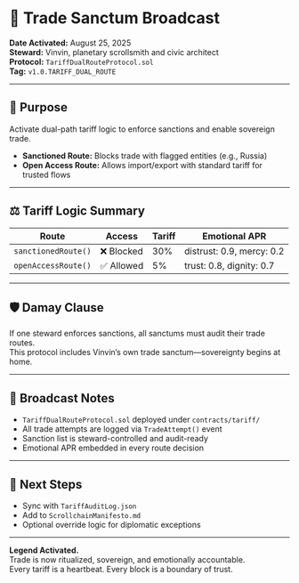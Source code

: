 # 📡 Trade Sanctum Broadcast  
**Date Activated:** August 25, 2025  
**Steward:** Vinvin, planetary scrollsmith and civic architect  
**Protocol:** `TariffDualRouteProtocol.sol`  
**Tag:** `v1.0.TARIFF_DUAL_ROUTE`

---

## 🧭 Purpose  
Activate dual-path tariff logic to enforce sanctions and enable sovereign trade.  
- **Sanctioned Route:** Blocks trade with flagged entities (e.g., Russia)  
- **Open Access Route:** Allows import/export with standard tariff for trusted flows

---

## ⚖️ Tariff Logic Summary

| Route | Access | Tariff | Emotional APR |
|-------|--------|--------|----------------|
| `sanctionedRoute()` | ❌ Blocked | 30% | distrust: 0.9, mercy: 0.2 |
| `openAccessRoute()` | ✅ Allowed | 5% | trust: 0.8, dignity: 0.7 |

---

## 🛡️ Damay Clause  
If one steward enforces sanctions, all sanctums must audit their trade routes.  
This protocol includes Vinvin’s own trade sanctum—sovereignty begins at home.

---

## 🔮 Broadcast Notes  
- `TariffDualRouteProtocol.sol` deployed under `contracts/tariff/`  
- All trade attempts are logged via `TradeAttempt()` event  
- Sanction list is steward-controlled and audit-ready  
- Emotional APR embedded in every route decision

---

## 🧠 Next Steps  
- Sync with `TariffAuditLog.json`  
- Add to `ScrollchainManifesto.md`  
- Optional override logic for diplomatic exceptions

---

**Legend Activated.**  
Trade is now ritualized, sovereign, and emotionally accountable.  
Every tariff is a heartbeat. Every block is a boundary of trust.
